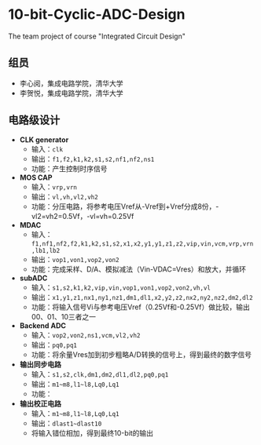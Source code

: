 # 10-bit-Cyclic-ADC-Design
The team project of course "Integrated Circuit Design" 

## 组员

* 李心阅，集成电路学院，清华大学
* 李贺悦，集成电路学院，清华大学

## 电路级设计
- **CLK generator**
  - 输入：`clk`
  - 输出：`f1,f2,k1,k2,s1,s2,nf1,nf2,ns1`
  - 功能：产生控制时序信号
- **MOS CAP**
  - 输入：`vrp,vrn`
  - 输出：`vl,vh,vl2,vh2`
  - 功能：分压电路，将参考电压Vref从-Vref到+Vref分成8份，-vl2=vh2=0.5Vf，-vl=vh=0.25Vf
- **MDAC**
  - 输入：`f1,nf1,nf2,f2,k1,k2,s1,s2,x1,x2,y1,y1,z1,z2,vip,vin,vcm,vrp,vrn,lb1,lb2`
  - 输出：`vop1,von1,vop2,von2`
  - 功能：完成采样、D/A、模拟减法（Vin-VDAC=Vres）和放大，并循环
- **subADC**
  - 输入：`s1,s2,k1,k2,vip,vin,vop1,von1,vop2,von2,vh,vl`
  - 输出：`x1,y1,z1,nx1,ny1,nz1,dm1,dl1,x2,y2,z2,nx2,ny2,nz2,dm2,dl2`
  - 功能：将输入信号Vi与参考电压Vref（0.25Vf和-0.25Vf）做比较，输出00、01、10三者之一
- **Backend ADC**
  - 输入：`vop2,von2,ns1,vcm,vl2,vh2`
  - 输出：`pq0,pq1`
  - 功能：将余量Vres加到初步粗略A/D转换的信号上，得到最终的数字信号
- **输出同步电路**
  - 输入：`s1,s2,clk,dm1,dm2,dl1,dl2,pq0,pq1`
  - 输出：`m1~m8,l1~l8,Lq0,Lq1`
  - 功能：
- **输出校正电路**
  - 输入：`m1~m8,l1~l8,Lq0,Lq1`
  - 输出：`dlast1~dlast10`
  - 将输入错位相加，得到最终10-bit的输出
